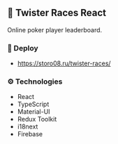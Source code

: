 ## 🏁 Twister Races React

Online poker player leaderboard.

### 🔗 Deploy

- https://storo08.ru/twister-races/

### ⚙️ Technologies

- React
- TypeScript
- Material-UI
- Redux Toolkit
- i18next
- Firebase
